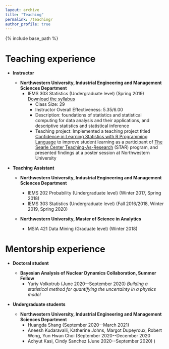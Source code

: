 ```yaml
---
layout: archive
title: "Teaching"
permalink: /teaching/
author_profile: true
---
```


{% include base_path %}

Teaching experience
======

* **Instructor**
    * **Northwestern University, Industrial Engineering and Management Sciences Department**
        + IEMS 303 Statistics (Undergraduate level) (Spring 2019) [Download the syllabus]({{https://ozgesurer.github.io}}/files/IEMS303_Syllabus.pdf)
            - Class Size: 29
            - Instructor Overall Effectiveness: 5.35/6.00
            - Description: foundations of statistics and statistical computing for data analysis and their applications, and descriptive statistics and statistical inference
            - Teaching project: Implemented a teaching project titled [Confidence in Learning Statistics with R Programming Language]({{https://ozgesurer.github.io}}/files/STAR_poster.pdf) to improve student learning as a participant of [The Searle Center Teaching-As-Research](https://www.northwestern.edu/searle/initiatives/grad/cirtl/searle-teaching-as-research-program/index.html) (STAR) program, and presented findings at a poster session at Northwestern University


* **Teaching Assistant**
     * **Northwestern University, Industrial Engineering and Management Sciences Department**
          - IEMS 202 Probability (Undergraduate level) (Winter 2017, Spring 2018)
          - IEMS 303 Statistics (Undergraduate level) (Fall 2016/2018, Winter 2019, Spring 2020)

     * **Northwestern University, Master of Science in Analytics**
          - MSIA 421 Data Mining (Graduate level) (Winter 2018)


Mentorship experience		
======
* **Doctoral student**
    * **Bayesian Analysis of Nuclear Dynamics Collaboration, Summer Fellow**
        + Yuriy Volkotrub (June 2020--September 2020)
          *Building a statistical method for quantifying the uncertainty in a physics model*

* **Undergraduate students**
    * **Northwestern University, Industrial Engineering and Management Sciences Department**
        + Huangda Shang (September 2020--March 2021)
        + Aneesh Kudaravalli, Katherine Johns, Margot Dupeyroux, Robert Wong, Yun Hwan Choi (September 2020--December 2020
        + Achyut Kasi, Cindy Sanchez (June 2020--September 2020)
)
